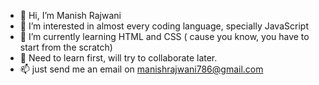 - 👋 Hi, I’m Manish Rajwani
- 👀 I’m interested in almost every coding language, specially JavaScript
- 🌱 I’m currently learning HTML and CSS ( cause you know, you have to start from the scratch)
- 💞️ Need to learn first, will try to collaborate later.
- 📫 just send me an email on manishrajwani786@gmail.com

<!---
Rajwanimani/Rajwanimani is a ✨ special ✨ repository because its `README.md` (this file) appears on your GitHub profile.
You can click the Preview link to take a look at your changes.
--->
